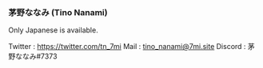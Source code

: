 <!--
### Hi there 👋

**kanasaki15/kanasaki15** is a ✨ _special_ ✨ repository because its `README.md` (this file) appears on your GitHub profile.

Here are some ideas to get you started:

- 🔭 I’m currently working on ...
- 🌱 I’m currently learning ...
- 👯 I’m looking to collaborate on ...
- 🤔 I’m looking for help with ...
- 💬 Ask me about ...
- 📫 How to reach me: ...
- 😄 Pronouns: ...
- ⚡ Fun fact: ...
-->

### 茅野ななみ (Tino Nanami)
Only Japanese is available.

Twitter : https://twitter.com/tn_7mi
Mail : tino_nanami@7mi.site
Discord : 茅野ななみ#7373
